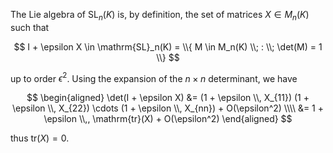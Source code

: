 The Lie algebra of $\mathrm{SL}_n(K)$ is, by definition, the set of matrices $X \in M_n(K)$ such that

$$
I + \epsilon X \in \mathrm{SL}_n(K) = \\{ M \in M_n(K) \\; : \\; \det(M) = 1 \\}
$$

up to order $\epsilon^2$. Using the expansion of the $n \times n$ determinant, we have

$$
\begin{aligned}
\det(I + \epsilon X) &= (1 + \epsilon \\, X_{11}) (1 + \epsilon \\, X_{22}) \cdots (1 + \epsilon \\, X_{nn}) + O(\epsilon^2) \\\\
 &= 1 + \epsilon \\,, \mathrm{tr}(X) + O(\epsilon^2)
\end{aligned}
$$

thus $\mathrm{tr}(X) = 0$.
